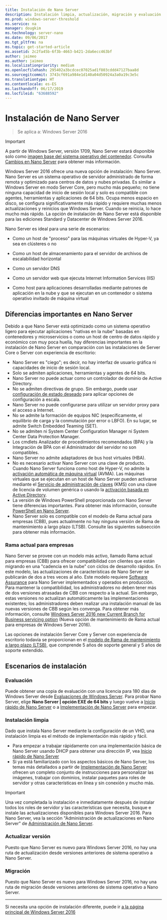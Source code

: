 ```yaml
---
title: Instalación de Nano Server
description: Instalación limpia, actualización, migración y evaluación de Nano Server
ms.prod: windows-server-threshold
ms.service: na
manager: dougkim
ms.technology: server-nano
ms.date: 09/06/2017
ms.tgt_pltfrm: na
ms.topic: get-started-article
ms.assetid: 2c2fa45b-6f3b-4663-b421-2da6ecc463bf
author: jaimeo
ms.author: jaimeo
ms.localizationpriority: medium
ms.openlocfilehash: 295402a3bcdcec07025ad1f803cddd47127baa8d
ms.sourcegitcommit: 3743cf691a984e1d140a04d50924a3a0a19c3e5c
ms.translationtype: HT
ms.contentlocale: es-ES
ms.lasthandoff: 06/17/2019
ms.locfileid: "63688592"
---
```

# <a name="install-nano-server"></a>Instalación de Nano Server

>Se aplica a: Windows Server 2016

> [!IMPORTANT]
> A partir de Windows Server, versión 1709, Nano Server estará disponible solo como [imagen base del sistema operativo del contenedor](/virtualization/windowscontainers/quick-start/using-insider-container-images#install-base-container-image). Consulta [Cambios en Nano Server](nano-in-semi-annual-channel.md) para obtener más información. 

Windows Server 2016 ofrece una nueva opción de instalación: Nano Server. Nano Server es un sistema operativo de servidor administrado de forma remota y optimizado para centros de datos y nubes privadas. Es similar a Windows Server en modo Server Core, pero mucho más pequeño; no tiene ninguna capacidad de inicio de sesión local y solo es compatible con agentes, herramientas y aplicaciones de 64 bits. Ocupa menos espacio en disco, se configura significativamente más rápido y requiere muchas menos actualizaciones y reinicios que Windows Server. Cuando se reinicia, lo hace mucho más rápido. La opción de instalación de Nano Server está disponible para las ediciones Standard y Datacenter de Windows Server 2016.  

Nano Server es ideal para una serie de escenarios:  
  
-   Como un host de "proceso" para las máquinas virtuales de Hyper-V, ya sea en clústeres o no  
  
-   Como un host de almacenamiento para el servidor de archivos de escalabilidad horizontal  
  
-   Como un servidor DNS  
  
-   Como un servidor web que ejecuta Internet Information Services (IIS)  
  
-   Como host para aplicaciones desarrolladas mediante patrones de aplicación en la nube y que se ejecutan en un contenedor o sistema operativo invitado de máquina virtual  
  
## <a name="important-differences-in-nano-server"></a>Diferencias importantes en Nano Server

Debido a que Nano Server está optimizado como un sistema operativo ligero para ejecutar aplicaciones "nativas en la nube" basadas en contenedores y microservicios o como un host de centro de datos rápido y económico con muy poca huella, hay diferencias importantes en la instalación de Nano Server en comparación con las instalaciones de Server Core o Server con experiencia de escritorio:

- Nano Server es "ciego"; es decir, no hay interfaz de usuario gráfica ni capacidades de inicio de sesión local.
- Solo se admiten aplicaciones, herramientas y agentes de 64 bits.
- Nano Server no puede actuar como un controlador de dominio de Active Directory.
- No se admiten directivas de grupo. Sin embargo, puede usar [configuración de estado deseado](https://msdn.microsoft.com/powershell/dsc/nanoDsc) para aplicar opciones de configuración a escala.
- Nano Server no puede configurarse para utilizar un servidor proxy para el acceso a Internet.
- No se admite la formación de equipos NIC (específicamente, el equilibrio de carga y la conmutación por error o LBFO). En su lugar, se admite Switch Embedded Teaming (SET).
- No se admiten ni System Center Configuration Manager ni System Center Data Protection Manager.
- Los cmdlets Analizador de procedimientos recomendados (BPA) y la Integración de BPA con el Administrador del servidor no son compatibles.
- Nano Server no admite adaptadores de bus host virtuales (HBA).
- No es necesario activar Nano Server con una clave de producto. Cuando Nano Server funciona como host de Hyper-V, no admite la [activación automática de máquina virtual](https://technet.microsoft.com/library/dn303421%28v=ws.11%29.aspx) (AVMA). Las máquinas virtuales que se ejecutan en un host de Nano Server pueden activarse mediante el [Servicio de administración de claves](https://technet.microsoft.com/library/jj612867(v=ws.11).aspx) (KMS) con una clave de licencia de volumen genérica o usando la [activación basada en Active Directory](https://technet.microsoft.com/library/dn502534(v=ws.11).aspx).
- La versión de Windows PowerShell proporcionada con Nano Server tiene diferencias importantes. Para obtener más información, consulte [PowerShell en Nano Server](PowerShell-on-Nano-Server.md).
- Nano Server solo es compatible con el modelo de Rama actual para empresas (CBB), pues actualmente no hay ninguna versión de Rama de mantenimiento a largo plazo (LTSB). Consulte las siguientes subsección para obtener más información.

### <a name="current-branch-for-business"></a>Rama actual para empresas
Nano Server se provee con un modelo más activo, llamado Rama actual para empresas (CBB) para ofrecer compatibilidad con clientes que están migrando en una "cadencia en la nube" con ciclos de desarrollo rápidos. En este modelo, las actualizaciones de características de Nano Server se publicarán de dos a tres veces al año. Este modelo requiere [Software Assurance](https://www.microsoft.com/en-us/licensing/licensing-programs/software-assurance-default.aspx) para Nano Server implementados y operados en producción. Para mantener la compatibilidad, los administradores no deben tener más de dos versiones atrasadas de CBB con respecto a la actual. Sin embargo, estas versiones no actualizan automáticamente las implementaciones existentes; los administradores deben realizar una instalación manual de las nuevas versiones de CBB según les convenga. Para obtener más información, consulte [Windows Server 2016 new Current Branch for Business servicing option](https://blogs.technet.microsoft.com/windowsserver/2016/07/12/windows-server-2016-new-current-branch-for-business-servicing-option/) (Nueva opción de mantenimiento de Rama actual para empresas de Windows Server 2016).

Las opciones de instalación Server Core y Server con experiencia de escritorio todavía se proporcionan en el [modelo de Rama de mantenimiento a largo plazo (LTSB)](https://support.microsoft.com/lifecycle#gp%2Fgp_msl_policy), que comprende 5 años de soporte general y 5 años de soporte extendido.

## <a name="installation-scenarios"></a>Escenarios de instalación

### <a name="evaluation"></a>Evaluación
Puede obtener una copia de evaluación con una licencia para 180 días de Windows Server desde [Evaluaciones de Windows Server](https://www.microsoft.com/evalcenter/evaluate-windows-server-2016). Para probar Nano Server, elige **Nano Server | opción EXE de 64 bits** y luego vuelve a [Inicio rápido de Nano Server](Nano-Server-Quick-Start.md) o a [Implementación de Nano Server](Deploy-Nano-Server.md) para empezar.

### <a name="clean-installation"></a>Instalación limpia
Dado que instala Nano Server mediante la configuración de un VHD, una instalación limpia es el método de implementación más rápido y fácil.

- Para empezar a trabajar rápidamente con una implementación básica de Nano Server usando DHCP para obtener una dirección IP, vea [Inicio rápido de Nano Server](Nano-Server-Quick-Start.md) 
- Si ya está familiarizado con los aspectos básicos de Nano Server, los temas más detallados a partir de [Implementación de Nano Server](Deploy-Nano-Server.md) ofrecen un completo conjunto de instrucciones para personalizar las imágenes, trabajar con dominios, instalar paquetes para roles de servidor y otras características en línea y sin conexión y mucho más.

> [!IMPORTANT]  
> Una vez completada la instalación e inmediatamente después de instalar todos los roles de servidor y las características que necesita, busque e instale las actualizaciones disponibles para Windows Server 2016. Para Nano Server, vea la sección "Administración de actualizaciones en Nano Server" de [Administración de Nano Server](Manage-Nano-Server.md).

### <a name="upgrade"></a>Actualizar versión
Puesto que Nano Server es nuevo para Windows Server 2016, no hay una ruta de actualización desde versiones anteriores de sistema operativo a Nano Server.

### <a name="migration"></a>Migración
Puesto que Nano Server es nuevo para Windows Server 2016, no hay una ruta de migración desde versiones anteriores de sistema operativo a Nano Server.
  
-------------------------------------
Si necesita una opción de instalación diferente, puede ir [a la página principal de Windows Server 2016](windows-server-2016.md) 

  


 
